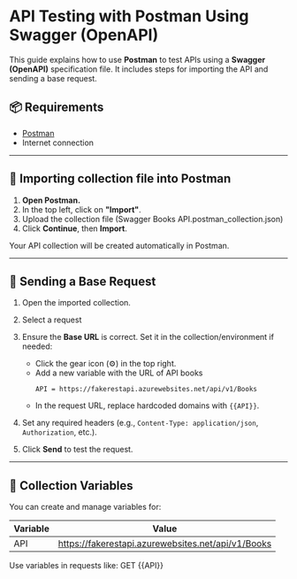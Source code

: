 # API Testing with Postman Using Swagger (OpenAPI)

This guide explains how to use **Postman** to test APIs using a **Swagger (OpenAPI)** specification file. It includes steps for importing the API and sending a base request.

## 📦 Requirements

- [Postman](https://www.postman.com/downloads/)
- Internet connection 

---

## 🔁 Importing collection file into Postman

1. **Open Postman.**
2. In the top left, click on **"Import"**.
3. Upload the collection file (Swagger Books API.postman_collection.json) 
4. Click **Continue**, then **Import**.

Your API collection will be created automatically in Postman.

---

## 🧪 Sending a Base Request

1. Open the imported collection.
2. Select a request 
3. Ensure the **Base URL** is correct. Set it in the collection/environment if needed:
   - Click the gear icon (⚙️) in the top right.
   - Add a new variable with the URL of API books 
     ```
     API = https://fakerestapi.azurewebsites.net/api/v1/Books
     ```
   - In the request URL, replace hardcoded domains with `{{API}}`.

4. Set any required headers (e.g., `Content-Type: application/json`, `Authorization`, etc.).
5. Click **Send** to test the request.

---

## 📁 Collection Variables  

You can create and manage variables for:

| Variable     |  Value                     | 
|--------------|----------------------------|
| API    | https://fakerestapi.azurewebsites.net/api/v1/Books  | 


Use variables in requests like:
GET {{API}}

